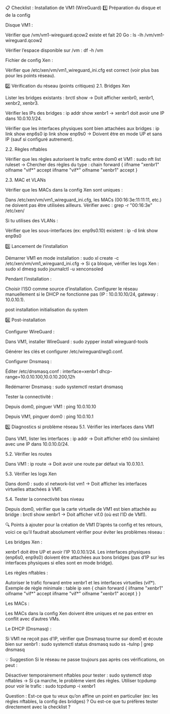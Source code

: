 📋 Checklist : Installation de VM1 (WireGuard)
1️⃣ Préparation du disque et de la config


 Disque VM1 :

Vérifier que /vm/vm1-wireguard.qcow2 existe et fait 20 Go :
ls -lh /vm/vm1-wireguard.qcow2

Vérifier l’espace disponible sur /vm :
df -h /vm




 Fichier de config Xen :

Vérifier que /etc/xen/vm/vm1_wireguard_ini.cfg est correct (voir plus bas pour les points réseau).




2️⃣ Vérification du réseau (points critiques)
2.1. Bridges Xen


 Lister les bridges existants :
brctl show
→ Doit afficher xenbr0, xenbr1, xenbr2, xenbr3.


 Vérifier les IPs des bridges :
ip addr show xenbr1
→ xenbr1 doit avoir une IP dans 10.0.10.1/24.


 Vérifier que les interfaces physiques sont bien attachées aux bridges :
ip link show enp6s0
ip link show enp9s0
→ Doivent être en mode UP et sans IP (sauf si configuré autrement).


2.2. Règles nftables

 Vérifier que les règles autorisent le trafic entre dom0 et VM1 :
sudo nft list ruleset
→ Chercher des règles du type :
chain forward {
    iifname "xenbr1" oifname "vif*" accept
    iifname "vif*" oifname "xenbr1" accept
}


2.3. MAC et VLANs


 Vérifier que les MACs dans la config Xen sont uniques :

Dans /etc/xen/vm/vm1_wireguard_ini.cfg, les MACs (00:16:3e:11:11:11, etc.) ne doivent pas être utilisées ailleurs.
Vérifier avec :
grep -r "00:16:3e" /etc/xen/




 Si tu utilises des VLANs :

Vérifier que les sous-interfaces (ex: enp9s0.10) existent :
ip -d link show enp9s0





3️⃣ Lancement de l’installation


 Démarrer VM1 en mode installation :
sudo xl create -c /etc/xen/vm/vm1_wireguard_ini.cfg
→ Si ça bloque, vérifier les logs Xen :
sudo xl dmesg
sudo journalctl -u xenconsoled


 Pendant l’installation :

Choisir l’ISO comme source d’installation.
Configurer le réseau manuellement si le DHCP ne fonctionne pas (IP : 10.0.10.10/24, gateway : 10.0.10.1).

post installation initialisation du system



4️⃣ Post-installation


 Configurer WireGuard :

Dans VM1, installer WireGuard :
sudo zypper install wireguard-tools

Générer les clés et configurer /etc/wireguard/wg0.conf.



 Configurer Dnsmasq :

Éditer /etc/dnsmasq.conf :
interface=xenbr1
dhcp-range=10.0.10.100,10.0.10.200,12h

Redémarrer Dnsmasq :
sudo systemctl restart dnsmasq




 Tester la connectivité :

Depuis dom0, pinguer VM1 :
ping 10.0.10.10

Depuis VM1, pinguer dom0 :
ping 10.0.10.1





5️⃣ Diagnostics si problème réseau
5.1. Vérifier les interfaces dans VM1

Dans VM1, lister les interfaces :
ip addr
→ Doit afficher eth0 (ou similaire) avec une IP dans 10.0.10.0/24.

5.2. Vérifier les routes

Dans VM1 :
ip route
→ Doit avoir une route par défaut via 10.0.10.1.

5.3. Vérifier les logs Xen

Dans dom0 :
sudo xl network-list vm1
→ Doit afficher les interfaces virtuelles attachées à VM1.

5.4. Tester la connectivité bas niveau

Depuis dom0, vérifier que la carte virtuelle de VM1 est bien attachée au bridge :
brctl show xenbr1
→ Doit afficher vif<X>.0 (où <X> est l’ID de VM1).


🔍 Points à ajouter pour la création de VM1
D’après ta config et tes retours, voici ce qu’il faudrait absolument vérifier pour éviter les problèmes réseau :


Les bridges Xen :

xenbr1 doit être UP et avoir l’IP 10.0.10.1/24.
Les interfaces physiques (enp6s0, enp9s0) doivent être attachées aux bons bridges (pas d’IP sur les interfaces physiques si elles sont en mode bridge).



Les règles nftables :

Autoriser le trafic forward entre xenbr1 et les interfaces virtuelles (vif*).
Exemple de règle minimale :
table ip xen {
    chain forward {
        iifname "xenbr1" oifname "vif*" accept
        iifname "vif*" oifname "xenbr1" accept
    }
}




Les MACs :

Les MACs dans la config Xen doivent être uniques et ne pas entrer en conflit avec d’autres VMs.



Le DHCP (Dnsmasq) :

Si VM1 ne reçoit pas d’IP, vérifier que Dnsmasq tourne sur dom0 et écoute bien sur xenbr1 :
sudo systemctl status dnsmasq
sudo ss -tulnp | grep dnsmasq





💡 Suggestion
Si le réseau ne passe toujours pas après ces vérifications, on peut :

Désactiver temporairement nftables pour tester :
sudo systemctl stop nftables
→ Si ça marche, le problème vient des règles.
Utiliser tcpdump pour voir le trafic :
sudo tcpdump -i xenbr1



Question : Est-ce que tu veux qu’on affine un point en particulier (ex: les règles nftables, la config des bridges) ? Ou est-ce que tu préfères tester directement avec la checklist ?